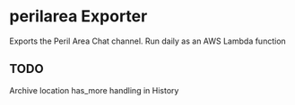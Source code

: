 # perilarea Exporter

Exports the Peril Area Chat channel. Run daily as an AWS Lambda function

## TODO

Archive location
has_more handling in History